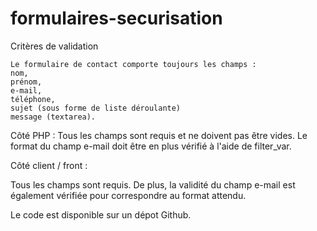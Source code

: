 # formulaires-securisation

Critères de validation

    Le formulaire de contact comporte toujours les champs :
    nom,
    prénom,
    e-mail,
    téléphone,
    sujet (sous forme de liste déroulante)
    message (textarea).

Côté PHP :
Tous les champs sont requis et ne doivent pas être vides. Le format du champ e-mail doit être en plus vérifié à l'aide de filter_var.

Côté client / front :

Tous les champs sont requis. De plus, la validité du champ e-mail est également vérifiée pour correspondre au format attendu.

Le code est disponible sur un dépot Github.
